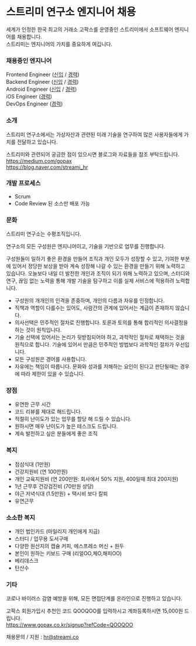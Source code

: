 # 스트리미 연구소 엔지니어 채용 
세계가 인정한 한국 최고의 거래소 고팍스를 운영중인 스트리미에서 소프트웨어 엔지니어를 채용합니다.  
스트리미는 엔지니어의 가치를 중요하게 여깁니다.  

### 채용중인 엔지니어
Frontend Engineer ([신입](Frontend_Engineer.md) / [경력](Frontend_Engineer_Senior.md))  
Backend Engineer ([신입](Backend_Engineer.md) / [경력](Backend_Engineer_Senior.md))  
Android Engineer ([신입](Android_Engineer.md) / [경력](Android_Engineer_Senior.md))  
iOS Engineer ([경력](iOS_Engineer.md))  
DevOps Engineer ([경력](DevOps_Engineer.md))  

### 소개
스트리미 연구소에서는 가상자산과 관련된 미래 기술을 연구하여 많은 사용자들에게 가치를 전달하고 있습니다.   
  
스트리미와 관련되어 궁금한 점이 있으시면 블로그와 자료들을 참조 부탁드립니다.   
https://medium.com/gopax  
https://blog.naver.com/streami_hr  

### 개발 프로세스
- Scrum
- Code Review 된 소스만 배포 가능 

### 문화
스트리미 연구소는 수평조직입니다.  

연구소의 모든 구성원은 엔지니어이고, 기술을 기반으로 업무를 진행합니다.

구성원들이 일하기 좋은 환경을 만들어 조직과 개인 모두가 성장할 수 있고, 기여한 부분에 있어서 정당한 보상을 받아 계속 성장해 나갈 수 있는 환경을 만들기 위해 노력하고 있습니다. 
오늘보다 내일 더 발전한 개인과 조직이 되기 위해 노력하고 있으며, 스터디와 연구, 끊임 없는 노력을 통해 개발 기술을 탐구하고 이를 실제 서비스에 적용하려 노력합니다. 

- 구성원의 개개인의 인격을 존중하며, 개인의 다름과 자유를 인정합니다. 
- 직책과 역할이 다를수는 있어도, 사람간의 관계에 있어서는 계급이 존재하지 않습니다. 
- 의사선택은 민주적인 절차로 진행합니다. 토론과 토의를 통해 합리적인 의사결정을 하는 것이 원칙입니다. 
- 기술 선택에 있어서는 논리가 뒷받침되어야 하고, 과학적인 절차로 채택하는 것을 원칙으로 합니다. 
  기술에 있어서 만큼은 민주적인 방법보다 과학적인 절차가 우선입니다.  
- 모든 구성원은 경어를 사용합니다.
- 자유에는 책임이 따릅니다. 문화와 성과를 저해하는 요인이 된다고 판단될때는 경우에 따라 제한이 있을 수 있습니다. 
 
### 장점
- 유연한 근무 시간 
- 코드 리뷰를 제대로 해드립니다. 
- 적절히 난이도가 있는 업무를 할당 해 드릴 수 있습니다. 
- 원하시면 매우 난이도가 높은 테스크도 드립니다. 
- 계속 발전하고 싶은 분들에게 좋은 조직 
  
### 복지
- 점심식대 (1만원)
- 건강지원비 (연 100만원)
- 개인 교육지원비 (연 200만원: 회사에서 50% 지원, 400일때 최대 200지원)
- 1년 근무후 건강검진비 (70만원 상당)
- 야근 저녁식대 (1.5만원) + 택시비 보다 칼퇴
- 유연근무

### 소소한 복지
- 개인 법인카드 (마일리지 개인에게 지급)
- 스터디 / 업무용 도서구매
- 다양한 원산지의 캡슐 커피, 에스프레소 머신 + 원두
- 본인이 원하는 키보드 구매 (리얼OO,체O,해피OO)
- 베리데스크
- 탄산수

### 기타
코로나 바이러스 감염 예방을 위해, 모든 면접단계를 온라인으로 진행하고 있습니다.   
  
고팍스 회원가입시 추천인 코드 QOOQOO를 입력하시고 계좌등록하시면 15,000원 드립니다.  
https://www.gopax.co.kr/signup?refCode=QOOQOO  
  
채용문의 / 지원 : <hr@streami.co>
